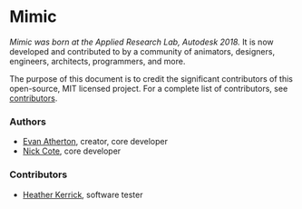 # Mimic

*Mimic was born at the Applied Research Lab, Autodesk 2018.* It is now developed
and contributed to by a community of animators, designers, engineers, architects,
programmers, and more.

The purpose of this document is to credit the significant contributors of this
open-source, MIT licensed project. For a complete list of contributors, see
[contributors](https://github.com/AutodeskRoboticsLab/Mimic/graphs/contributors).


### Authors

- [Evan Atherton](https://github.com/evanatherton), creator, core developer
- [Nick Cote](https://github.com/revenantspatium), core developer


### Contributors

- [Heather Kerrick](https://github.com/hmkerrick), software tester


#
